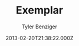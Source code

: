 ---
title: Exemplar
github: https://github.com/tybenz/exemplar
demo: https://tybenz.github.io/exemplar/
author: Tyler Benziger
ssg:
  - Jekyll
cms:
  - No Cms
date: 2013-02-20T21:38:22.000Z
description: Jekyll site template
stale: true
---